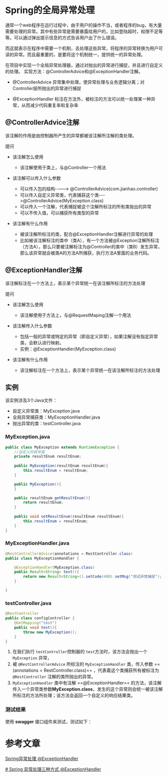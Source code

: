 # Spring的全局异常处理
通常一个web程序在运行过程中，由于用户的操作不当，或者程序的bug，有大量需要处理的异常。其中有些异常是需要暴露给用户的，比如登陆超时，权限不足等等。可以通过弹出提示信息的方式告诉用户出了什么错误。

而这就表示在程序中需要一个机制，去处理这些异常，将程序的异常转换为用户可读的异常。而且最重要的，是要将这个机制统一，提供统一的异常处理。

在项目中实现一个全局异常处理器，通过对抛出的异常进行捕捉，并且进行自定义的处理。
实现方法：@ControllerAdvice和@ExceptionHandler注解。

 - @ControllerAdvice
	异常集中处理，使异常处理与业务逻辑分离；对Controller层所抛出的异常进行捕捉
	 

 - @ExceptionHandler
	 标注在方法外，被标注的方法可以统一处理某一种异常，从而减少代码重复率和复杂率

## @ControllerAdvice注解
该注解的作用是由控制器所产生的异常都被该注解所注解的类处理。

提问
- 该注解怎么使用
	- 该注解使用于类上，与@Controller一个用法
- 该注解可以传入什么参数
	- 可以传入包的结构----> @ControllerAdvice(com.jianhao.controller)
	- 可以传入自定义异常类，代表捕获这个类--->@ControllerAdvice(MyException.class)
	- 可以传入一个注解，代表捕捉被这个注解所标注的所有类抛出的异常
	- 可以不传入值，可以捕获所有类型的异常

- 该注解有什么作用
	- 被该注解所标注的类，配合@ExceptionHandler注解进行异常的处理
	- 比如被该注解标注的类中（类A），有一个方法被@Exception注解所标注（方法A），那么只要被注解标注为@Controller的类中（类B）发生异常，那么该异常就会被类A的方法A所捕获，执行方法A里面的业务代码。


## @ExceptionHandler注解
该注解标注在一个方法上，表示某个异常统一在该注解所标注的方法处理

提问
- 该注解怎么使用
	- 该注解使用于方法上，与@RequestMaping注解一个用法
- 该注解传入什么参数
	- 包括一般的异常或特定的异常（即自定义异常），如果注解没有指定异常类，会默认进行映射。
	- 实例：@ExceptionHandler(MyException.class)

- 该注解有什么作用
	- 该注解标注在一个方法上，表示某个异常统一在该注解所标注的方法处理

## 实例
该实例涉及3个Java文件：
-  自定义异常类：MyException.java
-  全局异常捕获类：MyExceptionHandler.java
-  抛出异常的类：testController.java


### MyException.java
```java
public class MyException extends RuntimeException {
	//自定义的枚举类
	private resultEnum resultEnum;
	
	public MyException(resultEnum resultEnum){
		this.resultEnum = resultEnum;
	}

	public MyException(){
	}

	public resultEnum getResultEnum(){
		return resultEnum;
	}
	
	public void setResultEnum(resultEnum resultEnum){
		this.resultEnum = resultEnum;
	}
}
```


### MyExceptionHandler.java
```java
@RestControllerAdvice(annotations = RestController.class)
public class MyExceptionHandler {

	@ExceptionHandler(MyException.class)
	public Result<String> test(){
		return new Result<String>().setCode(400).setMsg("测试异常捕捉");
	}

}

```

###  testController.java
```java
@RestController
public class configController {
	@GetMapping("test")
	public void test(){
		throw new MyException();
	}
}
```

1. 在我们执行 `testController`控制器的 `test`方法时，该方法会抛出一个 `MyException` 异常，
2. 被 `@RestControllerAdvice` 所标注的 `MyExceptionHandler` 类，传入参数 ==(annotations = RestController.class)== ，代表着这个类捕获所有被标注为 `@RestController` 注解的类所抛出的异常。
3. `MyExceptionHandler` 类中有注解  ==@ExceptionHandler== 的方法，该注解传入一个异常类参数**MyException.class**，发生的这个异常则会统一被该注解所标注的方法所处理；该方法会返回一个自定义的响应结果类。


### 测试结果
使用 **swagger** 接口组件来测试，测试如下：




# 参考文章
[Spring异常处理 @ExceptionHandler](https://www.cnblogs.com/shuimuzhushui/p/6791600.html)

[# Spring 异常处理三种方式 @ExceptionHandler](https://www.cnblogs.com/lvbinbin2yujie/p/10574812.html#type4)